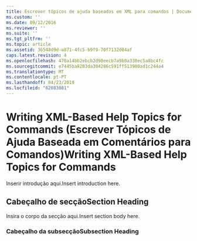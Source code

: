 ```yaml
---
title: Escrever tópicos de ajuda baseados em XML para comandos | Documentos da Microsoft
ms.custom: ''
ms.date: 09/12/2016
ms.reviewer: ''
ms.suite: ''
ms.tgt_pltfrm: ''
ms.topic: article
ms.assetid: 36548d9d-a871-4fc5-b9f9-70f7132d04af
caps.latest.revision: 4
ms.openlocfilehash: 470a14bb2ebcb2d90eecb7a9b0a330ec5a8bc4fc
ms.sourcegitcommit: e7445ba8203da304286c591ff513900ad1c244a4
ms.translationtype: MT
ms.contentlocale: pt-PT
ms.lasthandoff: 04/23/2019
ms.locfileid: "62083081"
---
```

# <a name="writing-xml-based-help-topics-for-commands"></a><span data-ttu-id="5a22c-102">Writing XML-Based Help Topics for Commands (Escrever Tópicos de Ajuda Baseada em Comentários para Comandos)</span><span class="sxs-lookup"><span data-stu-id="5a22c-102">Writing XML-Based Help Topics for Commands</span></span>

<span data-ttu-id="5a22c-103">Inserir introdução aqui.</span><span class="sxs-lookup"><span data-stu-id="5a22c-103">Insert introduction here.</span></span>

## <a name="section-heading"></a><span data-ttu-id="5a22c-104">Cabeçalho de secção</span><span class="sxs-lookup"><span data-stu-id="5a22c-104">Section Heading</span></span>

 <span data-ttu-id="5a22c-105">Insira o corpo da secção aqui.</span><span class="sxs-lookup"><span data-stu-id="5a22c-105">Insert section body here.</span></span>

### <a name="subsection-heading"></a><span data-ttu-id="5a22c-106">Cabeçalho da subsecção</span><span class="sxs-lookup"><span data-stu-id="5a22c-106">Subsection Heading</span></span>

